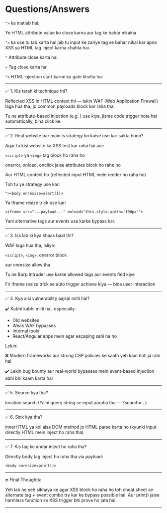 # Questions/Answers

```">``` ka matlab hai:

Ye HTML attribute value ko close karna aur tag ke bahar nikalna.

```">``` ka use tu tab karta hai jab tu input ke zariye tag se bahar nikal kar apna XSS ya HTML tag inject karna chahta hai.

```"``` Attribute close karta hai

```>``` Tag close karta hai

```">```	HTML injection start karne ka gate kholta hai

---

✅ 1. Kis tarah ki technique thi?

Reflected XSS in HTML context thi — lekin WAF (Web Application Firewall) laga hua tha, jo common payloads block kar raha tha.

Tu ne attribute-based injection (e.g. <body onresize=print()>) use kiya, jisme code trigger hota hai automatically, bina click ke.

---

✅ 2. Real website par main is strategy ko kaise use kar sakta hoon?

Agar tu kisi website ka XSS test kar raha hai aur:

```<script>``` ya ```<img>``` tag block ho raha ho

onerror, onload, onclick jaise attributes block ho rahe ho

Aur HTML context ho (reflected input HTML mein render ho raha ho)


Toh tu ye strategy use kar:

```"><body onresize=alert(1)>```

Ya iframe resize trick use kar:

```<iframe src="...payload..." onload="this.style.width='100px'">```

Yani alternative tags aur events use karke bypass kar.

---

✅ 3. Iss lab ki kya khaas baat thi?

WAF laga hua tha, isliye:

```<script>```, ```<img>```, onerror block

<body> aur onresize allow tha

Tu ne Burp Intruder use karke allowed tags aur events find kiye

Fir iframe resize trick se auto trigger achieve kiya — bina user interaction

---

✅ 4. Kya aisi vulnerability aajkal milti hai?

✔️ Kabhi kabhi milti hai, especially:

- Old websites
- Weak WAF bypasses
- Internal tools
- React/Angular apps mein agar escaping sahi na ho

Lekin:

❌ Modern frameworks aur strong CSP policies ke saath yeh kam hoti ja rahi hai

✔️ Lekin bug bounty aur real-world bypasses mein event-based injection abhi bhi kaam karta hai

---

✅ 5. Source kya tha?

location.search
(Ya’ni query string se input aaraha tha — ?search=...)

---

✅ 6. Sink kya tha?

innerHTML ya koi aisa DOM method jo HTML parse karta ho
(kyunki input directly HTML mein inject ho raha tha)

---

✅ 7. Kis tag ke andar inject ho raha tha?

Directly body tag inject ho raha tha via payload:

```<body onresize=print()>```

---

🔚 Final Thoughts:

Yeh lab ne yeh sikhaya ke agar XSS block ho raha ho toh cheat sheet se alternate tag + event combo try kar ke bypass possible hai.
Aur print() jaise harmless function se XSS trigger bhi prove ho jata hai.

---